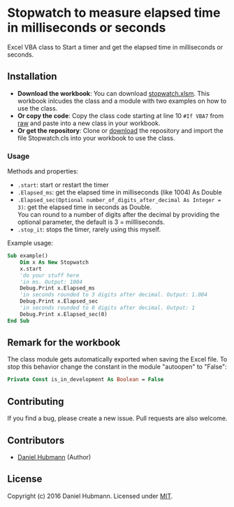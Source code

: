 # Stopwatch to measure elapsed time in milliseconds or seconds

Excel VBA class to Start a timer and get the elapsed time in milliseconds or seconds.

## Installation

- **Download the workbook**: You can download [stopwatch.xlsm](../../raw/master/stopwatch.xlsm). This workbook inlcudes the class and a module with two examples on how to use the class.
- **Or copy the code**: Copy the class code starting at line 10 `#If VBA7` from [raw](../../raw/master/Stopwatch.cls) and paste into a new class in your workbook.
- **Or get the repository**: Clone or [download](../../archive/master.zip) the repository and import the file Stopwatch.cls into your workbook to use the class.

### Usage

Methods and properties:

- `.start`: start or restart the timer
- `.Elapsed_ms`: get the elapsed time in milliseconds (like 1004) As Double
- `.Elapsed_sec(Optional number_of_digits_after_decimal As Integer = 3)`: get the elapsed time in seconds as Double.  
  You can round to a number of digits after the decimal by providing the optional parameter, the default is 3 = millliseconds.
- `.stop_it`: stops the timer, rarely using this myself.

Example usage:

```vb
Sub example()
    Dim x As New Stopwatch
    x.start
    'do your stuff here
    'in ms. Output: 1004
    Debug.Print x.Elapsed_ms
    'in seconds rounded to 3 digits after decimal. Output: 1.004
    Debug.Print x.Elapsed_sec
    'in seconds rounded to 0 digits after decimal. Output: 1
    Debug.Print x.Elapsed_sec(0)
End Sub
```

## Remark for the workbook

The class module gets automatically exported when saving the Excel file. To stop this behavior change the constant in the module "autoopen" to "False":
```vb
Private Const is_in_development As Boolean = False
```

## Contributing

If you find a bug, please create a new issue. Pull requests are also welcome.

## Contributors

- [Daniel Hubmann](https://github.com/hubisan) (Author)

## License

Copyright (c) 2016 Daniel Hubmann. Licensed under [MIT](LICENSE).
